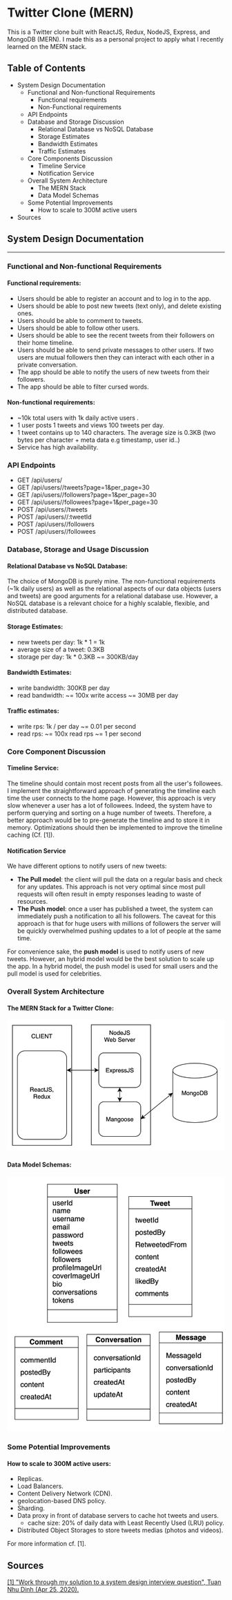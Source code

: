 # Twitter Clone (MERN)

This is a Twitter clone built with ReactJS, Redux, NodeJS, Express, and MongoDB (MERN).
I made this as a personal project to apply what I recently learned on the MERN stack.

## Table of Contents

- System Design Documentation
  - Functional and Non-functional Requirements
    - Functional requirements
    - Non-Functional requirements
  - API Endpoints
  - Database and Storage Discussion
    - Relational Database vs NoSQL Database
    - Storage Estimates
    - Bandwidth Estimates
    - Traffic Estimates
  - Core Components Discussion
    - Timeline Service
    - Notification Service
  - Overall System Architecture
    - The MERN Stack
    - Data Model Schemas
  - Some Potential Improvements
    - How to scale to 300M active users
- Sources

## System Design Documentation

---

### Functional and Non-functional Requirements

#### Functional requirements:

- Users should be able to register an account and to log in to the app.
- Users should be able to post new tweets (text only), and delete existing ones.
- Users should be able to comment to tweets.
- Users should be able to follow other users.
- Users should be able to see the recent tweets from their followers on their home timeline.
- Users should be able to send private messages to other users. If two users are mutual followers then they can interact with each other in a private conversation.
- The app should be able to notify the users of new tweets from their followers.
- The app should be able to filter cursed words.

#### Non-functional requirements:

- ~10k total users with 1k daily active users .
- 1 user posts 1 tweets and views 100 tweets per day.
- 1 tweet contains up to 140 characters. The average size is 0.3KB (two bytes per character + meta data e.g timestamp, user id..)
- Service has high availability.

### API Endpoints

- GET /api/users/<username>
- GET /api/users/<username>/tweets?page=1&per_page=30
- GET /api/users/<username>/followers?page=1&per_page=30
- GET /api/users/<username>/followees?page=1&per_page=30
- POST /api/users/<username>/tweets
- POST /api/users/<username>/:tweetId
- POST /api/users/<username>/followers
- POST /api/users/<username>/followees

### Database, Storage and Usage Discussion

#### Relational Database vs NoSQL Database:

The choice of MongoDB is purely mine. The non-functional requirements (~1k daily users) as well as the relational aspects of our data objects (users and tweets) are good arguments for a relational database use. However, a NoSQL database is a relevant choice for a highly scalable, flexible, and distributed database.

#### Storage Estimates:

- new tweets per day: 1k \* 1 = 1k
- average size of a tweet: 0.3KB
- storage per day: 1k \* 0.3KB ~= 300KB/day

#### Bandwidth Estimates:

- write bandwidth: 300KB per day
- read bandwidth: ~= 100x write access ~= 30MB per day

#### Traffic estimates:

- write rps: 1k / per day ~= 0.01 per second
- read rps: ~= 100x read rps ~= 1 per second

### Core Component Discussion

#### Timeline Service:

The timeline should contain most recent posts from all the user's followees. I implement the straightforward approach of generating the timeline each time the user connects to the home page. However, this approach is very slow whenever a user has a lot of followees. Indeed, the system have to perform querying and sorting on a huge number of tweets. Therefore, a better approach would be to pre-generate the timeline and to store it in memory. Optimizations should then be implemented to improve the timeline caching (Cf. [1]).

#### Notification Service

We have different options to notify users of new tweets:

- **The Pull model**: the client will pull the data on a regular basis and check for any updates. This approach is not very optimal since most pull requests will often result in empty responses leading to waste of resources.
- **The Push model**: once a user has published a tweet, the system can immediately push a notification to all his followers. The caveat for this approach is that for huge users with millions of followers the server will be quickly overwhelmed pushing updates to a lot of people at the same time.

For convenience sake, the **push model** is used to notify users of new tweets. However, an hybrid model would be the best solution to scale up the app. In a hybrid model, the push model is used for small users and the pull model is used for celebrities.

### Overall System Architecture

#### The MERN Stack for a Twitter Clone:

![](assets/mern_stack.png "MERN")

#### Data Model Schemas:

![](assets/model_schemas.png "Model Schemas")

### Some Potential Improvements

#### How to scale to 300M active users:

- Replicas.
- Load Balancers.
- Content Delivery Network (CDN).
- geolocation-based DNS policy.
- Sharding.
- Data proxy in front of database servers to cache hot tweets and users.
  - cache size: 20% of daily data with Least Recently Used (LRU) policy.
- Distributed Object Storages to store tweets medias (photos and videos).

For more information cf. [1].

## Sources

[[1] "Work through my solution to a system design interview question", Tuan Nhu Dinh (Apr 25, 2020).](https://levelup.gitconnected.com/work-through-my-solution-to-a-system-design-interview-question-a8ea4b60513b)
